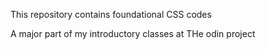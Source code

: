 This repository contains foundational CSS codes

A major part of my introductory classes at THe odin project